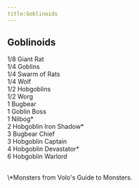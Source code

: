```yaml
---
title:Goblinoids
---
```


## Goblinoids

1/8 Giant Rat<br/>
1/4 Goblins<br/>
1/4 Swarm of Rats<br/>
1/4 Wolf<br/>
1/2 Hobgoblins<br/>
1/2 Worg<br/>
1 Bugbear<br/>
1 Goblin Boss<br/>
1 Nilbog\*<br/>
2 Hobgoblin Iron Shadow\*<br/>
3 Bugbear Chief<br/>
3 Hobgoblin Captain<br/>
4 Hobgoblin Devastator\*<br/>
6 Hobgoblin Warlord<br/>

<br/>
\*Monsters from Volo's Guide to Monsters.
